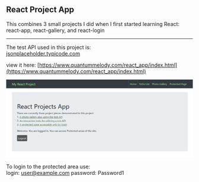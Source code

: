 
## React Project App                       
This combines 3 small projects I did when I first started learning React:   
react-app, react-gallery, and react-login   
____

 The test API used in this project is:   
 [jsonplaceholder.typicode.com](https://jsonplaceholder.typicode.com/) 

 view it here: [https://www.quantummelody.com/react_app/index.html](https://www.quantummelody.com/react_app/index.html) 

![Screenshot](./screenshot.png)

 To login to the protected area use:   
 login: user@example.com   password: Password1    






